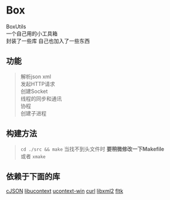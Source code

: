 # Box

BoxUtils  
一个自己用的小工具箱  
封装了一些库 自己也加入了一些东西  

## 功能

> 解析json xml  
> 发起HTTP请求  
> 创建Socket  
> 线程的同步和通讯  
> 协程  
> 创建子进程  

## 构建方法

> `cd ./src && make` 当找不到头文件时 **要稍微修改一下Makefile**  
> 或者
> `xmake`

## 依赖于下面的库

[cJSON](https://github.com/DaveGamble/cJSON)
[libucontext](https://github.com/kaniini/libucontext)
[ucontext-win](https://github.com/brock7/ucontext-win)
[curl](https://github.com/curl/curl)
[libxml2](https://github.com/GNOME/libxml2)
[fltk](https://github.com/fltk/fltk)